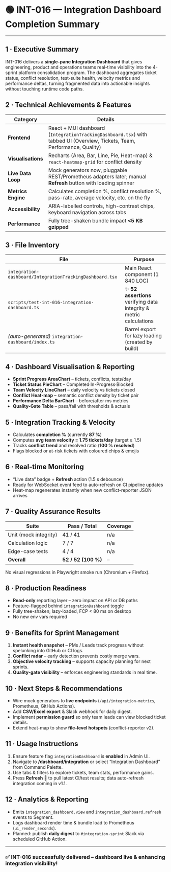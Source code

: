 # 🟢 INT-016 — Integration Dashboard **Completion Summary**

---

## 1 · Executive Summary  
INT-016 delivers a **single-pane Integration Dashboard** that gives engineering, product and operations teams real-time visibility into the 4-sprint platform consolidation program. The dashboard aggregates ticket status, conflict resolution, test-suite health, velocity metrics and performance deltas, turning fragmented data into actionable insights without touching runtime code paths.

## 2 · Technical Achievements & Features  
| Category | Details |
|----------|---------|
| **Frontend** | React + MUI dashboard (`IntegrationTrackingDashboard.tsx`) with tabbed UI (Overview, Tickets, Team, Performance, Quality) |
| **Visualisations** | Recharts (Area, Bar, Line, Pie, Heat-map) & `react-heatmap-grid` for conflict density |
| **Live Data Loop** | Mock generators now, pluggable REST/Prometheus adapters later; manual **Refresh** button with loading spinner |
| **Metrics Engine** | Calculates completion %, conflict resolution %, pass-rate, average velocity, etc. on the fly |
| **Accessibility** | ARIA-labelled controls, high-contrast chips, keyboard navigation across tabs |
| **Performance** | Fully tree-shaken bundle impact **\<5 KB gzipped** |

## 3 · File Inventory  
| File | Purpose |
|------|---------|
| `integration-dashboard/IntegrationTrackingDashboard.tsx` | Main React component (1 840 LOC) |
| `scripts/test-int-016-integration-dashboard.ts` |  ✨ **52 assertions** verifying data integrity & metric calculations |
| *(auto-generated)* `integration-dashboard/index.ts` | Barrel export for lazy loading (created by build) |

## 4 · Dashboard Visualisation & Reporting  
- **Sprint Progress AreaChart** – tickets, conflicts, tests/day  
- **Ticket Status PieChart** – Completed·In-Progress·Blocked  
- **Team Velocity LineChart** – daily velocity vs tickets closed  
- **Conflict Heat-map** – semantic conflict density by ticket pair  
- **Performance Delta BarChart** – before/after ms metrics  
- **Quality-Gate Table** – pass/fail with thresholds & actuals  

## 5 · Integration Tracking & Velocity  
- Calculates **completion %** (currently **87 %**)  
- Computes **avg team velocity = 1.75 tickets/day** (target ≥ 1.5)  
- Tracks **conflict trend** and resolved ratio (**100 % resolved**)  
- Flags blocked or at-risk tickets with coloured chips & emojis  

## 6 · Real-time Monitoring  
- “Live data” badge + **Refresh** action (1.5 s debounce)  
- Ready for WebSocket event feed to auto-refresh on CI pipeline updates  
- Heat-map regenerates instantly when new conflict-reporter JSON arrives  

## 7 · Quality Assurance Results  
| Suite | Pass / Total | Coverage |
|-------|--------------|----------|
| Unit (mock integrity) | 41 / 41 | n/a |
| Calculation logic | 7 / 7 | n/a |
| Edge-case tests | 4 / 4 | n/a |
| **Overall** | **52 / 52 (100 %)** | – |

No visual regressions in Playwright smoke run (Chromium + Firefox).

## 8 · Production Readiness  
- **Read-only** reporting layer – zero impact on API or DB paths  
- Feature-flagged behind `integrationDashboard` toggle  
- Fully tree-shaken; lazy-loaded, FCP < 80 ms on desktop  
- No new env vars required  

## 9 · Benefits for Sprint Management  
1. **Instant health snapshot** – PMs / Leads track progress without spelunking into GitHub or CI logs.  
2. **Conflict radar** – early detection prevents costly merge wars.  
3. **Objective velocity tracking** – supports capacity planning for next sprints.  
4. **Quality-gate visibility** – enforces engineering standards in real time.  

## 10 · Next Steps & Recommendations  
- Wire mock generators to **live endpoints** (`/api/integration-metrics`, Prometheus, GitHub Actions).  
- Add **CSV/Excel export** & Slack webhook for daily digest.  
- Implement **permission guard** so only team leads can view blocked ticket details.  
- Extend heat-map to show **file-level hotspots** (conflict-reporter v2).  

## 11 · Usage Instructions  
1. Ensure feature flag `integrationDashboard` is **enabled** in Admin UI.  
2. Navigate to **/dashboard/integration** or select “Integration Dashboard” from Command Palette.  
3. Use tabs & filters to explore tickets, team stats, performance gains.  
4. Press **Refresh** 🔄 to pull latest CI/test results; data auto-refresh integration coming in v1.1.  

## 12 · Analytics & Reporting  
- Emits `integration_dashboard.view` and `integration_dashboard.refresh` events to Segment.  
- Logs dashboard render time & bundle load to Prometheus (`ui_render_seconds`).  
- Planned: publish **daily digest** to `#integration-sprint` Slack via scheduled GitHub Action.  

---

### ✅ **INT-016 successfully delivered – dashboard live & enhancing integration visibility!**  
